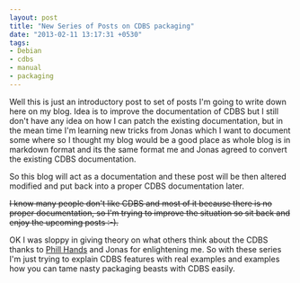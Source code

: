 ```yaml
---
layout: post
title: "New Series of Posts on CDBS packaging"
date: "2013-02-11 13:17:31 +0530"
tags:
- Debian
- cdbs
- manual
- packaging
---
```


Well this is just an introductory post to set of posts I'm going to
write down here on my blog. Idea is to improve the documentation of
CDBS but I still don't have any idea on how I can patch the existing
documentation, but in the mean time I'm learning new tricks from Jonas
which I want to document some where so I thought my blog would be a
good place as whole blog is in markdown format and its the same format
me and Jonas agreed to convert the existing CDBS documentation.

So this blog will act as a documentation and these post will be then
altered modified and put back into a proper CDBS documentation later.

<strike>
I know many people don't like CDBS and most of it because there is no
proper documentation, so I'm trying to improve the situation so sit
back and enjoy the upcoming posts :-).
</strike>

OK I was sloppy in giving theory on what others think about the CDBS
thanks to [Phill Hands](http://www.hands.com/~phil/) and Jonas for
enlightening me. So with these series I'm just trying to explain CDBS
features with real examples and examples how you can tame nasty
packaging beasts with CDBS easily.
